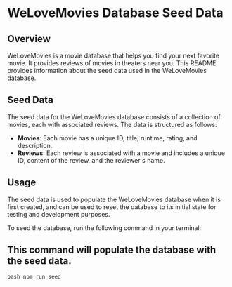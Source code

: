 # WeLoveMovies Database Seed Data

## Overview

WeLoveMovies is a movie database that helps you find your next favorite movie. It provides reviews of movies in theaters near you. This README provides information about the seed data used in the WeLoveMovies database.

## Seed Data

The seed data for the WeLoveMovies database consists of a collection of movies, each with associated reviews. The data is structured as follows:

- **Movies**: Each movie has a unique ID, title, runtime, rating, and description.
- **Reviews**: Each review is associated with a movie and includes a unique ID, content of the review, and the reviewer's name.

## Usage

The seed data is used to populate the WeLoveMovies database when it is first created, and can be used to reset the database to its initial state for testing and development purposes.

To seed the database, run the following command in your terminal:

## This command will populate the database with the seed data.
```
bash npm run seed
```
